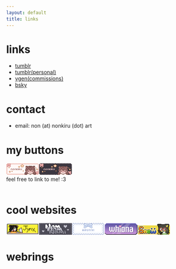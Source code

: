 ```yaml
---
layout: default
title: links
---
```

# links

- [tumblr](https://www.tumblr.com/nonkiru)
- [tumblr(personal)](https://www.tumblr.com/nonkiru-silly)
- [vgen(commissions)](https://vgen.co/nonkiru)
- [bsky](https://bsky.app/profile/nonkiru.art)

# contact

- email: non (at) nonkiru (dot) art

# my buttons
<a href="https://nonkiru.art/" target="_blank" class="noout"><img src="assets/images/buttons/nonkiru_button_light.gif" alt="button to nonkiru(light)"></a><a href="https://nonkiru.art/" target="_blank" class="noout"><img src="assets/images/buttons/nonkiru_button_dark.gif" alt="button to nonkiru(dark)"></a>
<br>feel free to link to me! :3
<br><br>

# cool websites
<a href="https://zombiejynx.neocities.org/" target="_blank" class="noout"><img src="assets/images/buttons/zombiejynx.gif" alt="button to zombiejynx"></a><a href="https://nomnomnami.com/" target="_blank" class="noout"><img src="assets/images/buttons/nomnomnami.gif" alt="button to nomnomnami"></a><a href="https://arunyi.art/" target="_blank" class="noout"><img src="assets/images/buttons/arunyi.gif" alt="button to arunyi"></a><a href="https://whiona.me" target="_blank" class="noout"><img src="assets/images/buttons/whiona_button.png" alt="button to whiona"></a><a href="https://snewdraws.net/" target="_blank" class="noout"><img src="assets/images/buttons/snewbutton.gif" alt="button to snew"></a>

# webrings
<script src="https://snewberry.neocities.org/catfolk/webstring.js"></script>
<div id='furryring'>
<script type="text/javascript" src="https://furryring.neocities.org/onionring-variables.js"></script>
<script type="text/javascript" src="https://furryring.neocities.org/onionring-widget.js"></script>
</div>